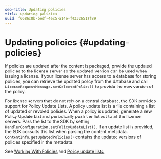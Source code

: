 ```yaml
---
seo-title: Updating policies
title: Updating policies
uuid: f6686c8b-bedf-4ec5-a14e-f03326519f89
---
```


# Updating policies {#updating-policies}

If policies are updated after the content is packaged, provide the updated policies to the license server so the updated version can be used when issuing a license. If your license server has access to a database for storing policies, you can retrieve the updated policy from the database and call `LicenseRequestMessage.setSelectedPolicy()` to provide the new version of the policy.

For license servers that do not rely on a central database, the SDK provides support for Policy Update Lists. A policy update list is a file containing a list of updated or revoked policies. When a policy is updated, generate a new Policy Update List and periodically push the list out to all the license servers. Pass the list to the SDK by setting `HandlerConfiguration.setPolicyUpdateList()`. If an update list is provided, the SDK consults this list when parsing the content metadata. `ContentInfo.getUpdatedPolicies()` contains the updated versions of policies specified in the metadata.

See [Working With Policies](../../../aaxs-protecting-content/content-working-with-policies/content-working-with-policies-overview.md) and [Policy update lists.](/help/digital-rights-management/protecting-content/working-policies-overview/policy-update-lists/working-with-policy-update-lists.md) 
